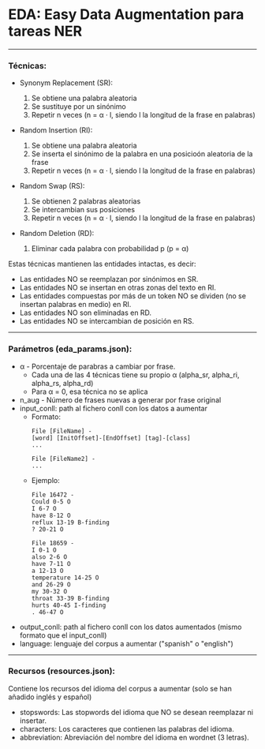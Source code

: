 # EDA: Easy Data Augmentation para tareas NER

***

### Técnicas:

* Synonym Replacement (SR):
  1. Se obtiene una palabra aleatoria
  2. Se sustituye por un sinónimo
  3. Repetir n veces (n = α · l, siendo l la longitud de la frase en palabras)


* Random Insertion (RI):
  1. Se obtiene una palabra aleatoria
  2. Se inserta el sinónimo de la palabra en una posicioón aleatoria de la frase
  3. Repetir n veces (n = α · l, siendo l la longitud de la frase en palabras)

* Random Swap (RS):
  1. Se obtienen 2 palabras aleatorias
  2. Se intercambian sus posiciones
  3. Repetir n veces (n = α · l, siendo l la longitud de la frase en palabras)

* Random Deletion (RD):
  1. Eliminar cada palabra con probabilidad p (p = α)


Estas técnicas mantienen las entidades intactas, es decir:
* Las entidades NO se reemplazan por sinónimos en SR.
* Las entidades NO se insertan en otras zonas del texto en RI.
* Las entidades compuestas por más de un token NO se dividen (no se insertan palabras en medio) en RI.
* Las entidades NO son eliminadas en RD.
* Las entidades NO se intercambian de posición en RS.

---

### Parámetros (eda_params.json):

* α - Porcentaje de parabras a cambiar por frase.
  * Cada una de las 4 técnicas tiene su propio α (alpha_sr, alpha_ri, alpha_rs, alpha_rd)
  * Para α = 0, esa técnica no se aplica
* n_aug - Número de frases nuevas a generar por frase original
* input_conll: path al fichero conll con los datos a aumentar
  - Formato:
    ```
    File [FileName] -
    [word] [InitOffset]-[EndOffset] [tag]-[class]
    ...
    
    File [FileName2] -
    ...
    ```
   - Ejemplo:
      ```
      File 16472 -    
      Could 0-5 O    
      I 6-7 O    
      have 8-12 O    
      reflux 13-19 B-finding    
      ? 20-21 O    

      File 18659 -    
      I 0-1 O    
      also 2-6 O    
      have 7-11 O    
      a 12-13 O    
      temperature 14-25 O    
      and 26-29 O    
      my 30-32 O    
      throat 33-39 B-finding
      hurts 40-45 I-finding
      . 46-47 O
      ```
* output_conll: path al fichero conll con los datos aumentados (mismo formato que el input_conll)
* language: lenguaje del corpus a aumentar ("spanish" o "english")

 ---
 
 ### Recursos (resources.json):
 
 Contiene los recursos del idioma del corpus a aumentar (solo se han añadido inglés y español)
 
 * stopswords: Las stopwords del idioma que NO se desean reemplazar ni insertar.
 * characters: Los caracteres que contienen las palabras del idioma.
 * abbreviation: Abreviación del nombre del idioma en wordnet (3 letras).
